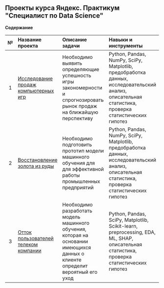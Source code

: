## Проекты курса Яндекс. Практикум "Специалист по Data Science"

**Содержание**

|№| Название проекта              | Описание задачи           | Навыки и инструменты                   |
|:--:| :--------------------------------- | :----------------------------------- |:---------------------------|
|  1 | [Исследование продаж компьютерных игр](https://github.com/step8rother/Yandex_Practicum_Data_Scientist/tree/main/Исследование%20продаж%20компьютерных%20игр) | Необходимо выявить определяющие успешность игры закономерности и спрогнозировать рынок продаж на ближайшую перспективу | Python, Pandas, NumPy, SciPy, Matplotlib, предобработка данных, исследовательский анализ, описательная статистика, проверка статистических гипотез |
|  2 | [Восстановление золота из руды](https://github.com/step8rother/Yandex_Practicum_Data_Scientist/tree/main/Восстановление%20золота%20из%20руды) | Необходимо подготовить прототип модели машинного обучения для для эффективной работы промышленных предприятий | Python, Pandas, NumPy, SciPy, Matplotlib, предобработка данных, исследовательский анализ, описательная статистика, проверка статистических гипотез |
|  3 | [Отток пользователей телеком компании](https://github.com/step8rother/Yandex_Practicum_Data_Scientist/tree/main/Отток%20пользователей%20телеком%20компании) | Необходимо разработать модель машинного обучения, которая на основании имеющихся данных о клиенте определит вероятный его уход | Python, Pandas, SciPy, Matplotlib, Scikit-learn, preprocessing, EDA, ML, SHAP, описательная статистика, проверка статистических гипотез |
